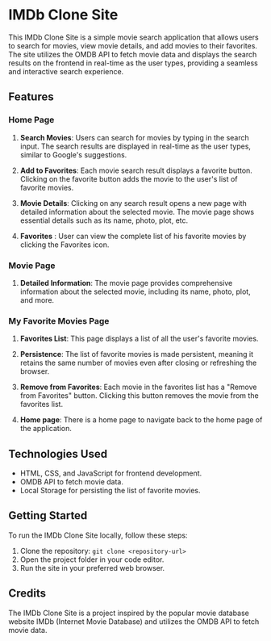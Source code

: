 # IMDb Clone Site

This IMDb Clone Site is a simple movie search application that allows users to search for movies, view movie details, and add movies to their favorites. The site utilizes the OMDB API to fetch movie data and displays the search results on the frontend in real-time as the user types, providing a seamless and interactive search experience.

## Features

### Home Page

1. **Search Movies**: Users can search for movies by typing in the search input. The search results are displayed in real-time as the user types, similar to Google's suggestions.

2. **Add to Favorites**: Each movie search result displays a favorite button. Clicking on the favorite button adds the movie to the user's list of favorite movies.

3. **Movie Details**: Clicking on any search result opens a new page with detailed information about the selected movie. The movie page shows essential details such as its name, photo, plot, etc.

4. **Favorites** : User can view the complete list of his favorite movies by clicking the Favorites icon.

### Movie Page

1. **Detailed Information**: The movie page provides comprehensive information about the selected movie, including its name, photo, plot, and more.

### My Favorite Movies Page

1. **Favorites List**: This page displays a list of all the user's favorite movies.

2. **Persistence**: The list of favorite movies is made persistent, meaning it retains the same number of movies even after closing or refreshing the browser.

3. **Remove from Favorites**: Each movie in the favorites list has a "Remove from Favorites" button. Clicking this button removes the movie from the favorites list.

4. **Home page**: There is a home page to navigate back to the home page of the application.

## Technologies Used

- HTML, CSS, and JavaScript for frontend development.
- OMDB API to fetch movie data.
- Local Storage for persisting the list of favorite movies.

## Getting Started

To run the IMDb Clone Site locally, follow these steps:

1. Clone the repository: `git clone <repository-url>`
2. Open the project folder in your code editor.
3. Run the site in your preferred web browser.

## Credits

The IMDb Clone Site is a project inspired by the popular movie database website IMDb (Internet Movie Database) and utilizes the OMDB API to fetch movie data.

